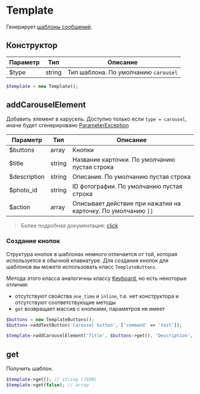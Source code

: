 # Template
Генерирует [шаблоны сообщений](https://vk.com/dev/bot_docs_templates?f=5.%20%D0%A8%D0%B0%D0%B1%D0%BB%D0%BE%D0%BD%D1%8B%20%D1%81%D0%BE%D0%BE%D0%B1%D1%89%D0%B5%D0%BD%D0%B8%D0%B9).

## Конструктор
| Параметр | Тип    | Описание                             |
|----------|--------|--------------------------------------|
| $type    | string | Тип шаблона. По умолчанию `carousel` |

```php
$template = new Template();
```

## addCarouselElement
Добавить элемент в карусель. Доступно только если `type = carousel`, иначе будет сгенерировано [ParameterException](../modules/exceptions.md#param)

| Параметр     | Тип    | Описание                                                      |
|--------------|--------|---------------------------------------------------------------|
| $buttons     | array  | Кнопки                                                        |
| $title       | string | Название карточки. По умолчанию пустая строка                 |
| $description | string | Описание. По умолчанию пустая строка                          |
| $photo_id    | string | ID фотографии. По умолчанию пустая строка                     |
| $action      | array  | Описывает действие при нажатии на карточку. По умолчанию `[]` |

> Более подробная документация: [click](https://vk.com/dev/bot_docs_templates?f=5.1.%20%D0%9A%D0%B0%D1%80%D1%83%D1%81%D0%B5%D0%BB%D0%B8)

### Создание кнопок
Структура кнопок в шаблонах немного отличается от той, которая используется в обычной клавиатуре. Для создания кнопок для шаблонов вы можете использовать класс `TemplateButtons`.

Метода этого класса аналогичны классу [Keyboard](keyboard.md), но есть некоторые отличия:
* отсутствуют свойства `one_time` и `inline`, т.е. нет конструктора и отсутствуют соответствующие методы
* `get` возвращает массив с кнопками, параметров не имеет

```php
$buttons = new TemplateButtons();
$buttons->addTextButton('Carousel button', ['command' => 'test']);

$template->addCarouselElement('Title', $buttons->get(), 'Description', '', ['type' => 'open_link', 'link' => 'https://slmatthew.dev']);
```

## get
Получить шаблон.

```php
$template->get(); // string (JSON)
$template->get(false); // array
```